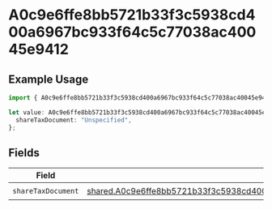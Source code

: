 # A0c9e6ffe8bb5721b33f3c5938cd400a6967bc933f64c5c77038ac40045e9412

## Example Usage

```typescript
import { A0c9e6ffe8bb5721b33f3c5938cd400a6967bc933f64c5c77038ac40045e9412 } from "@wingspan/payments/sdk/models/shared";

let value: A0c9e6ffe8bb5721b33f3c5938cd400a6967bc933f64c5c77038ac40045e9412 = {
  shareTaxDocument: "Unspecified",
};
```

## Fields

| Field                                                                                                                                                                                                     | Type                                                                                                                                                                                                      | Required                                                                                                                                                                                                  | Description                                                                                                                                                                                               |
| --------------------------------------------------------------------------------------------------------------------------------------------------------------------------------------------------------- | --------------------------------------------------------------------------------------------------------------------------------------------------------------------------------------------------------- | --------------------------------------------------------------------------------------------------------------------------------------------------------------------------------------------------------- | --------------------------------------------------------------------------------------------------------------------------------------------------------------------------------------------------------- |
| `shareTaxDocument`                                                                                                                                                                                        | [shared.A0c9e6ffe8bb5721b33f3c5938cd400a6967bc933f64c5c77038ac40045e9412ShareTaxDocument](../../../sdk/models/shared/a0c9e6ffe8bb5721b33f3c5938cd400a6967bc933f64c5c77038ac40045e9412sharetaxdocument.md) | :heavy_check_mark:                                                                                                                                                                                        | N/A                                                                                                                                                                                                       |